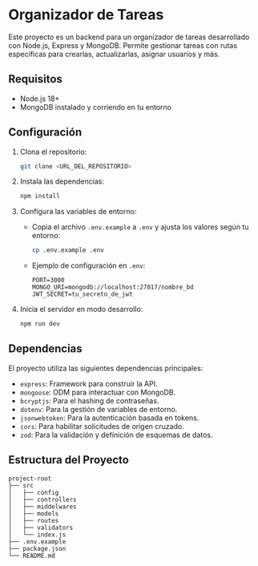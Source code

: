 # Organizador de Tareas

Este proyecto es un backend para un organizador de tareas desarrollado con Node.js, Express y MongoDB. Permite gestionar tareas con rutas específicas para crearlas, actualizarlas, asignar usuarios y más.

## Requisitos

- Node.js 18+
- MongoDB instalado y corriendo en tu entorno

## Configuración

1. Clona el repositorio:
   ```bash
   git clone <URL_DEL_REPOSITORIO>
   ```

2. Instala las dependencias:
   ```bash
   npm install
   ```

3. Configura las variables de entorno:
   - Copia el archivo `.env.example` a `.env` y ajusta los valores según tu entorno:
     ```bash
     cp .env.example .env
     ```

   - Ejemplo de configuración en `.env`:
     ```env
     PORT=3000
     MONGO_URI=mongodb://localhost:27017/nombre_bd
     JWT_SECRET=tu_secreto_de_jwt
     ```

4. Inicia el servidor en modo desarrollo:
   ```bash
   npm run dev
   ```

## Dependencias

El proyecto utiliza las siguientes dependencias principales:

- `express`: Framework para construir la API.
- `mongoose`: ODM para interactuar con MongoDB.
- `bcryptjs`: Para el hashing de contraseñas.
- `dotenv`: Para la gestión de variables de entorno.
- `jsonwebtoken`: Para la autenticación basada en tokens.
- `cors`: Para habilitar solicitudes de origen cruzado.
- `zod`: Para la validación y definición de esquemas de datos.

## Estructura del Proyecto

```
project-root
├── src
│   ├── config
│   ├── controllers
│   ├── middelwares
│   ├── models
│   ├── routes
│   ├── validators
│   └── index.js
├── .env.example
├── package.json
└── README.md
```
